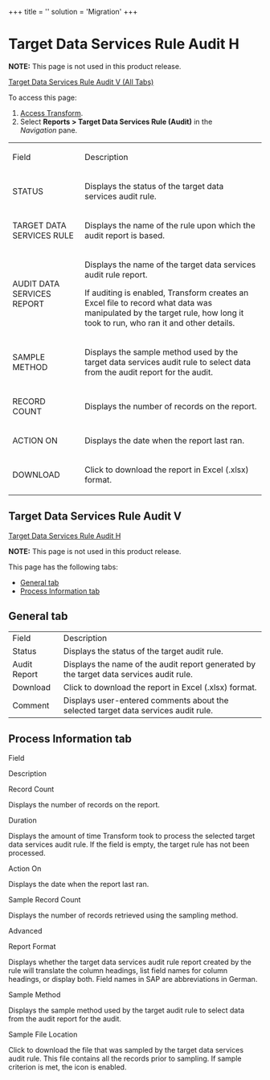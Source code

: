 +++
title = ''
solution = 'Migration'
+++

# <span id="Target_DS_Rule_Audit_H"></span>Target Data Services Rule Audit H

<span style="font-weight: bold;">NOTE:</span> This page is not used in
this product release.

[Target Data Services Rule Audit V (All Tabs)](#Target_DS_Rule_Audit_V)

To access this page:

1.  [Access Transform](../Config/Access_Transform.htm).
2.  Select **Reports \> Target Data Services Rule (Audit)** in the
    *Navigation* pane.

<table>
<tbody>
<tr class="odd">
<td><p>Field</p></td>
<td><p>Description</p></td>
</tr>
<tr class="even">
<td><p>STATUS</p></td>
<td><p>Displays the <span id="Status" class="popUpLink">status</span> of the target data services audit rule.</p></td>
</tr>
<tr class="odd">
<td><p>TARGET DATA SERVICES RULE</p></td>
<td><p>Displays the name of the rule upon which the audit report is based.</p></td>
</tr>
<tr class="even">
<td><p>AUDIT DATA SERVICES REPORT</p></td>
<td><p>Displays the name of the target data services audit rule report.</p>
<p>If auditing is enabled, Transform creates an Excel file to record what data was manipulated by the target rule, how long it took to run, who ran it and other details.</p></td>
</tr>
<tr class="odd">
<td><p>SAMPLE METHOD</p></td>
<td><p>Displays the sample method used by the target data services audit rule to select data from the audit report for the audit.</p></td>
</tr>
<tr class="even">
<td><p>RECORD COUNT</p></td>
<td><p>Displays the number of records on the report.</p></td>
</tr>
<tr class="odd">
<td><p>ACTION ON</p></td>
<td><p>Displays the date when the report last ran.</p></td>
</tr>
<tr class="even">
<td><p>DOWNLOAD</p></td>
<td><p>Click to download the report in Excel (.xlsx) format.</p></td>
</tr>
</tbody>
</table>

## <span id="Target_DS_Rule_Audit_V"></span>Target Data Services Rule Audit V

[Target Data Services Rule Audit H](#Target_DS_Rule_Audit_H)

<span style="font-weight: bold;">NOTE:</span> This page is not used in
this product release.

This page has the following tabs:

  - [General tab](#General_Tab)
  - [Process Information
tab](#Process)

## <span id="General_Tab"></span>General tab

|              |                                                                                          |
| ------------ | ---------------------------------------------------------------------------------------- |
| Field        | Description                                                                              |
| Status       | Displays the <span id="Status" class="popUpLink">status</span> of the target audit rule. |
| Audit Report | Displays the name of the audit report generated by the target data services audit rule.  |
| Download     | Click to download the report in Excel (.xlsx) format.                                    |
| Comment      | Displays user-entered comments about the selected target data services audit rule.       |

## <span id="Process"></span>Process Information tab

Field

Description

Record Count

Displays the number of records on the report.

Duration

Displays the amount of time Transform took to process the selected
target data services audit rule. If the field is empty, the target rule
has not been processed.

Action On

Displays the date when the report last ran.

Sample Record Count

Displays the number of records retrieved using the sampling method.

Advanced

Report Format

Displays whether the target data services audit rule report created by
the rule will translate the column headings, list field names for column
headings, or display both. Field names in SAP are abbreviations in
German.

Sample Method

Displays the sample method used by the target audit rule to select data
from the audit report for the audit.

Sample File Location

Click to download the file that was sampled by the target data services
audit rule. This file contains all the records prior to sampling. If
sample criterion is met, the icon is enabled.
